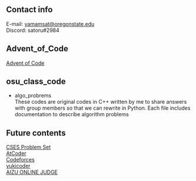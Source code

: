 ## Contact info

E-mail: yamamsat@oregonstate.edu</br>
Discord: satoru#2984

## Advent_of_Code

[Advent of Code](https://adventofcode.com/)
## osu_class_code

* algo_probrems</br>
These codes are original codes in C++ written by me to share answers with group members so that we can rewrite in Python. Each file includes documentation to describe algorithm problems</br>


## Future contents

[CSES Problem Set](https://cses.fi/problemset/)</br>
[AtCoder](https://atcoder.jp/?lang=en)</br>
[Codeforces](https://codeforces.com/)</br>
[yukicoder](https://yukicoder.me/)</br>
[AIZU ONLINE JUDGE](https://onlinejudge.u-aizu.ac.jp/home)</br>
